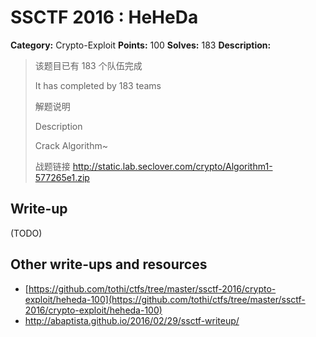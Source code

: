 # SSCTF 2016 : HeHeDa

**Category:** Crypto-Exploit
**Points:** 100
**Solves:** 183
**Description:**

> 该题目已有 183 个队伍完成
> 
> It has completed by 183 teams
> 
> 解题说明
> 
> Description
> 
> 
> Crack Algorithm~
> 
> 战题链接 <http://static.lab.seclover.com/crypto/Algorithm1-577265e1.zip>


## Write-up

(TODO)

## Other write-ups and resources

* [https://github.com/tothi/ctfs/tree/master/ssctf-2016/crypto-exploit/heheda-100](https://github.com/tothi/ctfs/tree/master/ssctf-2016/crypto-exploit/heheda-100)
* <http://abaptista.github.io/2016/02/29/ssctf-writeup/>

